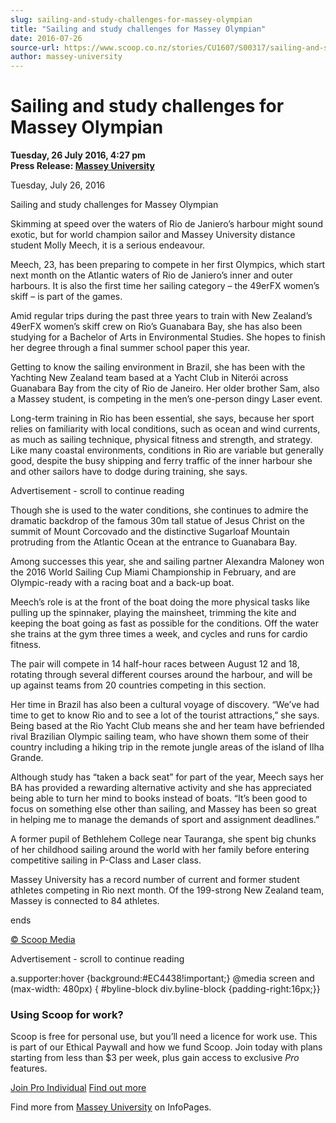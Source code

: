 ```yaml
---
slug: sailing-and-study-challenges-for-massey-olympian
title: "Sailing and study challenges for Massey Olympian"
date: 2016-07-26
source-url: https://www.scoop.co.nz/stories/CU1607/S00317/sailing-and-study-challenges-for-massey-olympian.htm
author: massey-university
---
```

Sailing and study challenges for Massey Olympian
================================================

**Tuesday, 26 July 2016, 4:27 pm**  
**Press Release: [Massey University](https://info.scoop.co.nz/Massey_University)**

Tuesday, July 26, 2016

Sailing and study challenges for Massey Olympian

Skimming at speed over the waters of Rio de Janiero’s harbour might sound exotic, but for world champion sailor and Massey University distance student Molly Meech, it is a serious endeavour.

Meech, 23, has been preparing to compete in her first Olympics, which start next month on the Atlantic waters of Rio de Janiero’s inner and outer harbours. It is also the first time her sailing category – the 49erFX women’s skiff – is part of the games.

Amid regular trips during the past three years to train with New Zealand’s 49erFX women’s skiff crew on Rio’s Guanabara Bay, she has also been studying for a Bachelor of Arts in Environmental Studies. She hopes to finish her degree through a final summer school paper this year.

Getting to know the sailing environment in Brazil, she has been with the Yachting New Zealand team based at a Yacht Club in Niterói across Guanabara Bay from the city of Rio de Janeiro. Her older brother Sam, also a Massey student, is competing in the men’s one-person dingy Laser event.

Long-term training in Rio has been essential, she says, because her sport relies on familiarity with local conditions, such as ocean and wind currents, as much as sailing technique, physical fitness and strength, and strategy. Like many coastal environments, conditions in Rio are variable but generally good, despite the busy shipping and ferry traffic of the inner harbour she and other sailors have to dodge during training, she says.

Advertisement - scroll to continue reading





Though she is used to the water conditions, she continues to admire the dramatic backdrop of the famous 30m tall statue of Jesus Christ on the summit of Mount Corcovado and the distinctive Sugarloaf Mountain protruding from the Atlantic Ocean at the entrance to Guanabara Bay.

Among successes this year, she and sailing partner Alexandra Maloney won the 2016 World Sailing Cup Miami Championship in February, and are Olympic-ready with a racing boat and a back-up boat.

Meech’s role is at the front of the boat doing the more physical tasks like pulling up the spinnaker, playing the mainsheet, trimming the kite and keeping the boat going as fast as possible for the conditions. Off the water she trains at the gym three times a week, and cycles and runs for cardio fitness.

  
The pair will compete in 14 half-hour races between August 12 and 18, rotating through several different courses around the harbour, and will be up against teams from 20 countries competing in this section.

Her time in Brazil has also been a cultural voyage of discovery. “We’ve had time to get to know Rio and to see a lot of the tourist attractions,” she says. Being based at the Rio Yacht Club means she and her team have befriended rival Brazilian Olympic sailing team, who have shown them some of their country including a hiking trip in the remote jungle areas of the island of Ilha Grande.

Although study has “taken a back seat” for part of the year, Meech says her BA has provided a rewarding alternative activity and she has appreciated being able to turn her mind to books instead of boats. “It’s been good to focus on something else other than sailing, and Massey has been so great in helping me to manage the demands of sport and assignment deadlines.”

A former pupil of Bethlehem College near Tauranga, she spent big chunks of her childhood sailing around the world with her family before entering competitive sailing in P-Class and Laser class.

Massey University has a record number of current and former student athletes competing in Rio next month. Of the 199-strong New Zealand team, Massey is connected to 84 athletes.

ends

[© Scoop Media](http://www.scoop.co.nz/about/terms.html)  

Advertisement - scroll to continue reading



a.supporter:hover {background:#EC4438!important;} @media screen and (max-width: 480px) { #byline-block div.byline-block {padding-right:16px;}}

### Using Scoop for work?

Scoop is free for personal use, but you’ll need a licence for work use. This is part of our Ethical Paywall and how we fund Scoop. Join today with plans starting from less than $3 per week, plus gain access to exclusive _Pro_ features.  
  
[Join Pro Individual](https://pro.scoop.co.nz/Individual/?from=ProIn24) [Find out more](https://pro.scoop.co.nz/using-scoop-for-work/?from=ProIn24)

Find more from [Massey University](https://info.scoop.co.nz/Massey_University) on InfoPages.